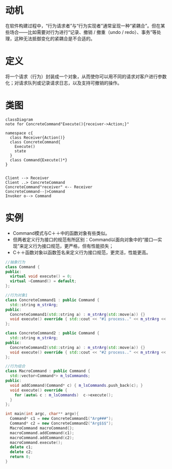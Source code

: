 # 动机

在软件构建过程中，“行为请求者”与“行为实现者”通常呈现一种“紧耦合”。但在某些场合——比如需要对行为进行“记录、撤销 / 撤重（undo / redo）、事务”等处理，这种无法抵御变化的紧耦合是不合适的。

# 定义

将一个请求（行为）封装成一个对象，从而使你可以用不同的请求对客户进行参数化；对请求队列或记录请求日志，以及支持可撤销的操作。

# 类图
```mermaid
classDiagram
note for ConcreteCommand"Execute(){receiver->Action;}"

namespace c{
  class Receiver{Action()}
  class ConcreteCommand{
    Execute()
    state
  }
  class Command{Execute()*}
}


Client --> Receiver
Client ..> ConcreteCommand
ConcreteCommand"receiver" <-- Receiver
ConcreteCommand--|>Command
Invoker o--> Command
```

# 实例

- Command模式与C＋＋中的函数对象有些类似。
- 但两者定义行为接口的规范有所区别：Command以面向对象中的“接口—实现”来定义行为接口规范，更严格，但有性能损失；
- C＋＋函数对象以函数签名来定义行为接口规范，更灵活，性能更高。

```C++
//抽象行为
class Command {
public:
  virtual void execute() = 0;
  virtual ~Command() = default;
};

//行为对象1
class ConcreteCommand1 : public Command {
  std::string m_strArg;
public:
  ConcreteCommand1(std::string a) : m_strArg(std::move(a)) {}
  void execute() override { std::cout << "#1 process.." << m_strArg << std::endl; }
};

class ConcreteCommand2 : public Command {
  std::string m_strArg;
public:
  ConcreteCommand2(std::string a) : m_strArg(std::move(a)) {}
  void execute() override { std::cout << "#2 process.." << m_strArg << std::endl; }
};

//行为组合
class MacroCommand : public Command {
  std::vector<Command*> m_lsCommands;
public:
  void addCommand(Command* c) { m_lsCommands.push_back(c); }
  void execute() override {
    for (auto& c : m_lsCommands)  c->execute();
  }
};

int main(int argc, char** argv){
  Command* c1 = new ConcreteCommand1("Arg###");
  Command* c2 = new ConcreteCommand2("Arg$$$");
  MacroCommand macroCommand{};
  macroCommand.addCommand(c1);
  macroCommand.addCommand(c2);
  macroCommand.execute();
  delete c1;
  delete c2;
  return 0;
}
```
